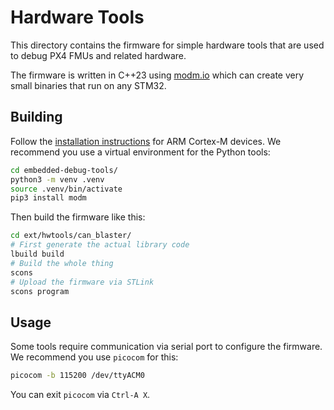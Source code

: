 # Hardware Tools

This directory contains the firmware for simple hardware tools that are used to
debug PX4 FMUs and related hardware.

The firmware is written in C++23 using [modm.io](https://modm.io) which can
create very small binaries that run on any STM32.


## Building

Follow the [installation instructions](https://modm.io/guide/installation/) for
ARM Cortex-M devices. We recommend you use a virtual environment for the Python
tools:

```sh
cd embedded-debug-tools/
python3 -m venv .venv
source .venv/bin/activate
pip3 install modm
```

Then build the firmware like this:

```sh
cd ext/hwtools/can_blaster/
# First generate the actual library code
lbuild build
# Build the whole thing
scons
# Upload the firmware via STLink
scons program
```


## Usage

Some tools require communication via serial port to configure the firmware.
We recommend you use `picocom` for this:

```sh
picocom -b 115200 /dev/ttyACM0
```

You can exit `picocom` via `Ctrl-A X`.
